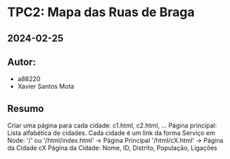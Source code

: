 # TPC2: Mapa das Ruas de Braga
## 2024-02-25

## Autor:
- a88220
- Xavier Santos Mota

## Resumo

Criar uma página para cada cidade: c1.html, c2.html, ...
Página principal:
Lista alfabética de cidades. Cada cidade é um link da forma
Serviço em Node:
'/' ou '/html/index.html' -> Página Principal
'/html/cX.html' -> Página da Cidade cX
Página da Cidade:
Nome, ID, Distrito, População, Ligações
